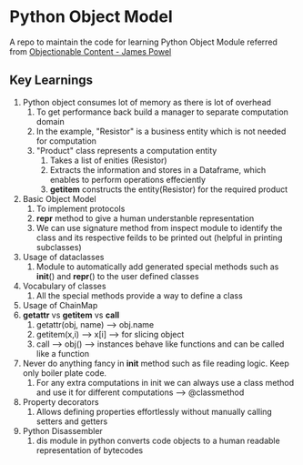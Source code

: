 # Python Object Model

A repo to maintain the code for learning Python Object Module referred from <a href="https://www.youtube.com/watch?v=AmHE0kZhLIQ&ab_channel=CodingTech">Objectionable Content - James Powel</a>

## Key Learnings
1. Python object consumes lot of memory as there is lot of overhead
    1. To get performance back build a manager to separate computation domain
    2. In the example, "Resistor" is a business entity which is not needed for computation
    3. "Product" class represents a computation entity
        1. Takes a list of enities (Resistor)
        2. Extracts the information and stores in a Dataframe, which enables to perform operations effeciently
        3. __getitem__ constructs the entity(Resistor) for the required product
2. Basic Object Model
    1. To implement protocols
    2. __repr__ method to give a human understanble representation
    3. We can use signature method from inspect module to identify the class and its respective feilds to be printed out (helpful in printing subclasses)
3. Usage of dataclasses
    1. Module to automatically add generated special methods such as __init__() and __repr__() to the user defined classes
4. Vocabulary of classes
    1. All the special methods provide a way to define a class
5. Usage of ChainMap
6. __getattr__ vs __getitem__ vs __call__
    1. getattr(obj, name) --> obj.name
    2. getitem(x,i) --> x[i] --> for slicing object
    3. call --> obj() --> instances behave like functions and can be called like a function
7. Never do anything fancy in __init__ method such as file reading logic. Keep only boiler plate code.
    1. For any extra computations in init we can always use a class method and use it for different computations --> @classmethod
8. Property decorators
    1. Allows defining properties effortlessly without manually calling setters and getters
9. Python Disassembler
    1. dis module in python converts code objects to a human readable representation of bytecodes
	
